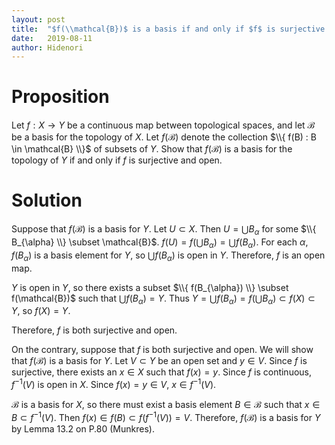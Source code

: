 ```yaml
---
layout: post
title:  "$f(\\mathcal{B})$ is a basis if and only if $f$ is surjective and open"
date:   2019-08-11
author: Hidenori
---
```


# Proposition

Let $f: X \rightarrow Y$ be a continuous map between topological spaces, and let $\mathcal{B}$ be a basis for the topology of $X$.
Let $f(\mathcal{B})$ denote the collection $\\{ f(B) : B \in \mathcal{B} \\}$ of subsets of $Y$.
Show that $f(\mathcal{B})$ is a basis for the topology of $Y$ if and only if $f$ is surjective and open.

# Solution
Suppose that $f(\mathcal{B})$ is a basis for $Y$.
Let $U \subset X$.
Then $U = \bigcup B_{\alpha}$ for some $\\{ B_{\alpha} \\} \subset \mathcal{B}$.
$f(U) = f(\bigcup B_{\alpha}) = \bigcup f(B_{\alpha})$.
For each $\alpha$, $f(B_{\alpha})$ is a basis element for $Y$, so $\bigcup f(B_{\alpha})$ is open in $Y$.
Therefore, $f$ is an open map.

$Y$ is open in $Y$, so there exists a subset $\\{ f(B_{\alpha}) \\} \subset f(\mathcal{B})$ such that $\bigcup f(B_{\alpha}) = Y$.
Thus $Y = \bigcup f(B_{\alpha}) = f(\bigcup B_{\alpha}) \subset f(X) \subset Y$, so $f(X) = Y$.

Therefore, $f$ is both surjective and open.

On the contrary, suppose that $f$ is both surjective and open.
We will show that $f(\mathcal{B})$ is a basis for $Y$.
Let $V \subset Y$ be an open set and $y \in V$.
Since $f$ is surjective, there exists an $x \in X$ such that $f(x) = y$.
Since $f$ is continuous, $f^{-1}(V)$ is open in $X$.
Since $f(x) = y \in V$, $x \in f^{-1}(V)$.

$\mathcal{B}$ is a basis for $X$, so there must exist a basis element $B \in \mathcal{B}$ such that $x \in B \subset f^{-1}(V)$.
Then $f(x) \in f(B) \subset f(f^{-1}(V)) = V$.
Therefore, $f(\mathcal{B})$ is a basis for $Y$ by Lemma 13.2 on P.80 (Munkres).
